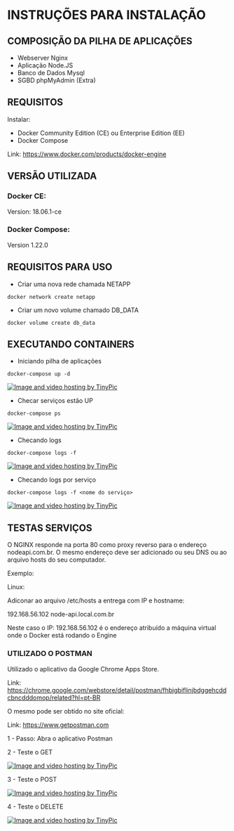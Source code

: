 # INSTRUÇÕES PARA INSTALAÇÃO

## COMPOSIÇÃO DA PILHA DE APLICAÇÕES

- Webserver Nginx
- Aplicação Node.JS
- Banco de Dados Mysql
- SGBD phpMyAdmin (Extra)

## REQUISITOS

Instalar:
- Docker Community Edition (CE) ou Enterprise Edition (EE)
- Docker Compose

Link: https://www.docker.com/products/docker-engine

## VERSÃO UTILIZADA

### Docker CE:

 Version: 18.06.1-ce

### Docker Compose:

Version 1.22.0

## REQUISITOS PARA USO

- Criar uma nova rede chamada NETAPP

```
docker network create netapp
```

- Criar um novo volume chamado DB_DATA

```
docker volume create db_data
```

## EXECUTANDO CONTAINERS

- Iniciando pilha de aplicações

```
docker-compose up -d
```
<a href="http://tinypic.com?ref=2yu0f49" target="_blank"><img src="http://i68.tinypic.com/2yu0f49.png" border="0" alt="Image and video hosting by TinyPic"></a>

- Checar serviços estão UP

```
docker-compose ps
```

<a href="http://tinypic.com?ref=16k7rma" target="_blank"><img src="http://i68.tinypic.com/16k7rma.png" border="0" alt="Image and video hosting by TinyPic"></a>

- Checando logs

```
docker-compose logs -f
```

<a href="http://tinypic.com?ref=2iac4eh" target="_blank"><img src="http://i63.tinypic.com/2iac4eh.png" border="0" alt="Image and video hosting by TinyPic"></a>

- Checando logs por serviço

```
docker-compose logs -f <nome do serviço>
```
<a href="http://tinypic.com?ref=30xitmo" target="_blank"><img src="http://i63.tinypic.com/30xitmo.png" border="0" alt="Image and video hosting by TinyPic"></a>


## TESTAS SERVIÇOS

O NGINX responde na porta 80 como proxy reverso para o endereço nodeapi.com.br. O mesmo endereço deve ser adicionado ou seu DNS ou ao arquivo hosts do seu computador.

Exemplo:

Linux:

Adiconar ao arquivo /etc/hosts a entrega com IP e hostname:

192.168.56.102  node-api.local.com.br

Neste caso o IP: 192.168.56.102 é o endereço atribuído a máquina virtual onde o Docker está rodando o Engine
### UTILIZADO O POSTMAN

Utilizado o aplicativo da Google Chrome Apps Store.

Link: https://chrome.google.com/webstore/detail/postman/fhbjgbiflinjbdggehcddcbncdddomop/related?hl=pt-BR

O mesmo pode ser obtido no site oficial:

Link: https://www.getpostman.com

1 - Passo: Abra o aplicativo Postman

2 - Teste o GET

<a href="http://tinypic.com?ref=2dkilpd" target="_blank"><img src="http://i65.tinypic.com/2dkilpd.jpg" border="0" alt="Image and video hosting by TinyPic"></a>

3 - Teste o POST

<a href="http://tinypic.com?ref=2d6uzdc" target="_blank"><img src="http://i64.tinypic.com/2d6uzdc.png" border="0" alt="Image and video hosting by TinyPic"></a>

4 - Teste o DELETE

<a href="http://tinypic.com?ref=29x8508" target="_blank"><img src="http://i66.tinypic.com/29x8508.png" border="0" alt="Image and video hosting by TinyPic"></a>
